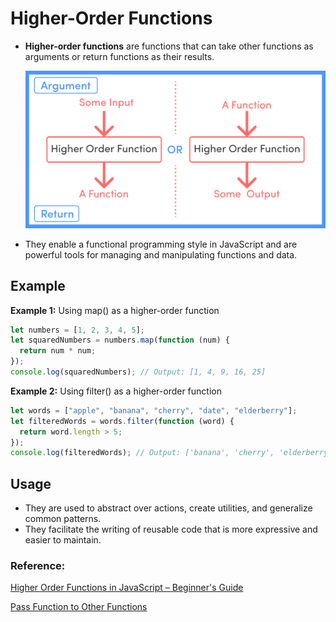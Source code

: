 # Higher-Order Functions

- **Higher-order functions** are functions that can take other functions as arguments or return functions as their results.
    
    ![Untitled](./preview.png)
    
- They enable a functional programming style in JavaScript and are powerful tools for managing and manipulating functions and data.

## Example

**Example 1:** Using map() as a higher-order function

```jsx
let numbers = [1, 2, 3, 4, 5];
let squaredNumbers = numbers.map(function (num) {
  return num * num;
});
console.log(squaredNumbers); // Output: [1, 4, 9, 16, 25]
```

**Example 2:** Using filter() as a higher-order function

```jsx
let words = ["apple", "banana", "cherry", "date", "elderberry"];
let filteredWords = words.filter(function (word) {
  return word.length > 5;
});
console.log(filteredWords); // Output: ['banana', 'cherry', 'elderberry']
```

## Usage

- They are used to abstract over actions, create utilities, and generalize common patterns.
- They facilitate the writing of reusable code that is more expressive and easier to maintain.

### Reference:

[Higher Order Functions in JavaScript – Beginner's Guide](https://www.freecodecamp.org/news/higher-order-functions-in-javascript/)

[Pass Function to Other Functions](./Pass%20Function%20to%20Other%20Functions.md)

